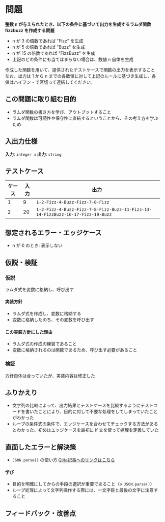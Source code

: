 # 問題

**整数 n が与えられたとき、以下の条件に基づいて出力を生成するラムダ関数 fizzbuzz を作成する問題**

- n が 3 の倍数であれば "Fizz" を生成
- n が 5 の倍数であれば "Buzz" を生成
- n が 15 の倍数であれば "FizzBuzz" を生成
- 上記のどの条件にも当てはまらない場合は、数値 n 自体を生成

作成した関数を用いて、提供されたテストケースで関数の出力を表示すること  
なお、出力は 1 から n までの各数値に対して上記のルールに基づき生成し、各値はハイフン - で区切って連結してください。  


## この問題に取り組む目的

- ラムダ関数の書き方を学び、アウトプットすること  
- ラムダ関数は可読性や保守性に直結するということから、その考え方を学ぶため  

## 入出力仕様

**入力**: `integer n` 
**出力**: `string` 

## テストケース

| ケース | 入力 | 出力 |
| - | - | - |
| 1 | 9 | `1-2-Fizz-4-Buzz-Fizz-7-8-Fizz` |
| 2 | 20 | `1-2-Fizz-4-Buzz-Fizz-7-8-Fizz-Buzz-11-Fizz-13-14-FizzBuzz-16-17-Fizz-19-Buzz` |


## 想定されるエラー・エッジケース

- n が 0 のとき: 表示しない


## 仮説・検証

### 仮説

ラムダ式を変数に格納し、呼び出す

#### 実装方針
  
- ラムダ式を作成し、変数に格納する
- 変数に格納したのち、その変数を呼び出す

#### この実装方針にした理由

- ラムダ式の作成の練習であること
- 変数に格納されるのは関数であるため、呼び出す必要があること

### 検証

方針自体は合っていたが、実装内容は修正した


## ふりかえり

- 文字列の比較によって、出力結果とテストケースを比較するようにテストコードを書いたことにより、目的に対して不要な処理をしてしまっていたことがわかった
- ループの条件式の条件で、エッジケースを合わせてチェックする方法があるとわかった。初めはエッジケースを最初に if 文を使って処理を定義していた

## 直面したエラーと解決策

- `JSON.parse()` の使い方
[Qiita記事へのリンクはこちら](https://qiita.com/mabo23/items/36022c23bcc31d9c65e0)

#### 学び

- 目的を明確にしてからの手段の選択が重要であること（× `JSON.parse()`）
- ループ処理によって文字列操作する際には、一文字目と最後の文字に注意すること

## フィードバック・改善点


